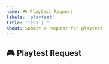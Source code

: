 ```yaml
---
name: 🎮 Playtest Request
labels: 'playtest'
title: 'TEST | '
about: Submit a request for playtest
---
```


## 🎮 Playtest Request
<!--(A clear and concise description of feature need playtest is.)-->






<!-- 

## Motivation

## Example

-->
